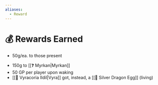 ```yaml
---
aliases:
  - Reward
---
```

# 💰 Rewards Earned
 - 50g/ea. to those present
* 150g to [[❓ Myrkan|Myrkan]]
* 50 GP per player upon waking
* [[🍃 Vyracoria Ildil|Vyra]] got, instead, a [[🥚 Silver Dragon Egg]] (living)
